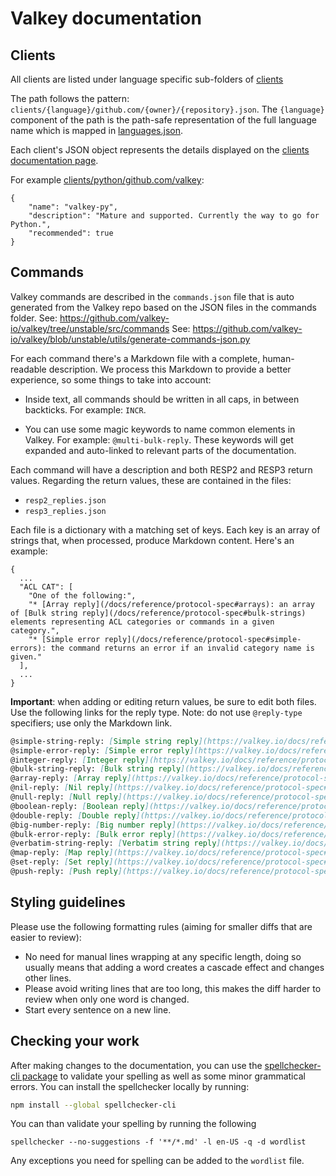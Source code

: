 # Valkey documentation

## Clients

All clients are listed under language specific sub-folders of [clients](./clients)

The path follows the pattern: ``clients/{language}/github.com/{owner}/{repository}.json``.
The ``{language}`` component of the path is the path-safe representation
of the full language name which is mapped in [languages.json](./languages.json).

Each client's JSON object represents the details displayed on the [clients documentation page](https://valkey.io/docs/clients).

For example [clients/python/github.com/valkey](./clients/python/github.com/valkey/valkey-py.json):

```
{
    "name": "valkey-py",
    "description": "Mature and supported. Currently the way to go for Python.",
    "recommended": true
}
```

## Commands

Valkey commands are described in the `commands.json` file that is auto generated
from the Valkey repo based on the JSON files in the commands folder.
See: https://github.com/valkey-io/valkey/tree/unstable/src/commands
See: https://github.com/valkey-io/valkey/blob/unstable/utils/generate-commands-json.py

For each command there's a Markdown file with a complete, human-readable
description.
We process this Markdown to provide a better experience, so some things to take
into account:

*   Inside text, all commands should be written in all caps, in between
    backticks.
    For example: `INCR`.

*   You can use some magic keywords to name common elements in Valkey.
    For example: `@multi-bulk-reply`.
    These keywords will get expanded and auto-linked to relevant parts of the
    documentation.

Each command will have a description and both RESP2 and RESP3 return values.
Regarding the return values, these are contained in the files:

* `resp2_replies.json`
* `resp3_replies.json`

Each file is a dictionary with a matching set of keys. Each key is an array of strings that,
when processed, produce Markdown content. Here's an example:

```
{
  ...
  "ACL CAT": [
    "One of the following:",
    "* [Array reply](/docs/reference/protocol-spec#arrays): an array of [Bulk string reply](/docs/reference/protocol-spec#bulk-strings) elements representing ACL categories or commands in a given category.",
    "* [Simple error reply](/docs/reference/protocol-spec#simple-errors): the command returns an error if an invalid category name is given."
  ],
  ...
}
```

**Important**: when adding or editing return values, be sure to edit both files. Use the following
links for the reply type. Note: do not use `@reply-type` specifiers; use only the Markdown link.

```md
@simple-string-reply: [Simple string reply](https://valkey.io/docs/reference/protocol-spec#simple-strings)
@simple-error-reply: [Simple error reply](https://valkey.io/docs/reference/protocol-spec#simple-errors)
@integer-reply: [Integer reply](https://valkey.io/docs/reference/protocol-spec#integers)
@bulk-string-reply: [Bulk string reply](https://valkey.io/docs/reference/protocol-spec#bulk-strings)
@array-reply: [Array reply](https://valkey.io/docs/reference/protocol-spec#arrays)
@nil-reply: [Nil reply](https://valkey.io/docs/reference/protocol-spec#bulk-strings)
@null-reply: [Null reply](https://valkey.io/docs/reference/protocol-spec#nulls)
@boolean-reply: [Boolean reply](https://valkey.io/docs/reference/protocol-spec#booleans)
@double-reply: [Double reply](https://valkey.io/docs/reference/protocol-spec#doubles)
@big-number-reply: [Big number reply](https://valkey.io/docs/reference/protocol-spec#big-numbers)
@bulk-error-reply: [Bulk error reply](https://valkey.io/docs/reference/protocol-spec#bulk-errors)
@verbatim-string-reply: [Verbatim string reply](https://valkey.io/docs/reference/protocol-spec#verbatim-strings)
@map-reply: [Map reply](https://valkey.io/docs/reference/protocol-spec#maps)
@set-reply: [Set reply](https://valkey.io/docs/reference/protocol-spec#sets)
@push-reply: [Push reply](https://valkey.io/docs/reference/protocol-spec#pushes)
```

## Styling guidelines

Please use the following formatting rules (aiming for smaller diffs that are easier to review):

* No need for manual lines wrapping at any specific length,
  doing so usually means that adding a word creates a cascade effect and changes other lines.
* Please avoid writing lines that are too long,
  this makes the diff harder to review when only one word is changed. 
* Start every sentence on a new line.


## Checking your work

After making changes to the documentation, you can use the [spellchecker-cli package](https://www.npmjs.com/package/spellchecker-cli) to validate your spelling as well as some minor grammatical errors. You can install the spellchecker locally by running:

```bash
npm install --global spellchecker-cli
```

You can than validate your spelling by running the following

```
spellchecker --no-suggestions -f '**/*.md' -l en-US -q -d wordlist
```

Any exceptions you need for spelling can be added to the `wordlist` file.

